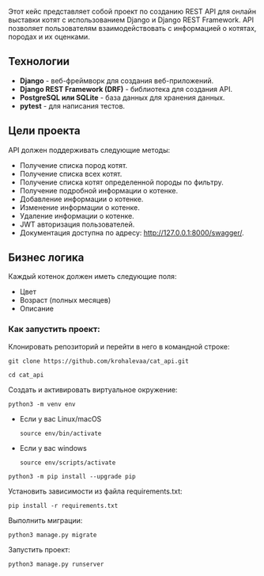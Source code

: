Этот кейс представляет собой проект по созданию REST API для онлайн выставки котят с использованием Django и Django REST Framework. API позволяет пользователям взаимодействовать с информацией о котятах, породах и их оценками.

## Технологии

- **Django** - веб-фреймворк для создания веб-приложений.
- **Django REST Framework (DRF)** - библиотека для создания API.
- **PostgreSQL или SQLite** - база данных для хранения данных.
- **pytest** - для написания тестов.

## Цели проекта

API должен поддерживать следующие методы:

- Получение списка пород котят.
- Получение списка всех котят.
- Получение списка котят определенной породы по фильтру.
- Получение подробной информации о котенке.
- Добавление информации о котенке.
- Изменение информации о котенке.
- Удаление информации о котенке.
- JWT авторизация пользователей.
- Документация доступна по адресу: http://127.0.0.1:8000/swagger/.

## Бизнес логика

Каждый котенок должен иметь следующие поля:

- Цвет
- Возраст (полных месяцев)
- Описание


### Как запустить проект:

Клонировать репозиторий и перейти в него в командной строке:

```
git clone https://github.com/krohalevaa/cat_api.git
```

```
cd cat_api
```

Cоздать и активировать виртуальное окружение:

```
python3 -m venv env
```

* Если у вас Linux/macOS

    ```
    source env/bin/activate
    ```

* Если у вас windows

    ```
    source env/scripts/activate
    ```

```
python3 -m pip install --upgrade pip
```

Установить зависимости из файла requirements.txt:

```
pip install -r requirements.txt
```

Выполнить миграции:

```
python3 manage.py migrate
```

Запустить проект:

```
python3 manage.py runserver
```